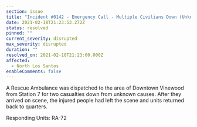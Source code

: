 ```yaml
---
section: issue
title: "Incident #0142 - Emergency Call - Multiple Civilians Down (Unknown Causes)"
date: 2021-02-18T21:23:53.272Z
status: resolved
pinned: ""
current_severity: disrupted
max_severity: disrupted
duration: ""
resolved_on: 2021-02-18T21:23:00.000Z
affected:
  - North Los Santos
enableComments: false
---
```

A Rescue Ambulance was dispatched to the area of Downtown Vinewood from Station 7 for two casualties down from unknown causes. After they arrived on scene, the injured people had left the scene and units returned back to quarters.

Responding Units: RA-72